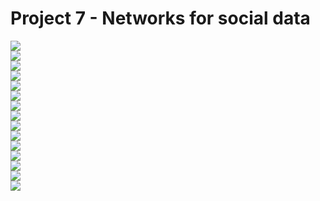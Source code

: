 # Project 7 - Networks for social data
![](../figures/Project7_fig1.png) \
![](../figures/Project7_fig2.png) \
![](../figures/Project7_fig3.png) \
![](../figures/Project7_fig4.png) \
![](../figures/Project7_fig5.png) \
![](../figures/Project7_fig6.png) \
![](../figures/Project7_fig7.png) \
![](../figures/Project7_fig8.png) \
![](../figures/Project7_fig9.png) \
![](../figures/Project7_fig10.png) \
![](../figures/Project7_fig11.png) \
![](../figures/Project7_fig12.png) \
![](../figures/Project7_fig13.png) \
![](../figures/Project7_fig14.png) \
![](../figures/Project7_fig15.png) 
